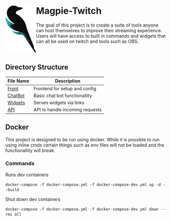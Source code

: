 <div width="250px">
<img src="temp_logo.png" alt="temp-logo" align="left" style="height: 150px;">

# Magpie-Twitch

The goal of this project is to create a suite of tools anyone can host themselves to improve their streaming experience. Users will have access to built in commands and widgets that can all be used on twitch and tools such as OBS.

</div>
<br />

## Directory Structure

| File Name          | Description                     |
| ------------------ | ------------------------------- |
| [Front](Front)     | Frontend for setup and config   |
| [ChatBot](ChatBot) | Basic chat bot functionallity   |
| [Widgets](Widgets) | Serves widgets via links        |
| [API](API)         | API to handle incoming requests |

## Docker

This project is designed to be run using docker. While it is possible to run using inline cmds certain things such as env files will not be loaded and the functionallity will break.

### Commands

Runs dev containers

```
docker-compose -f docker-compose.yml -f docker-compose-dev.yml up -d --build
```

Shut down dev containers

```
docker-compose -f docker-compose.yml -f docker-compose-dev.yml down --rmi all
```
